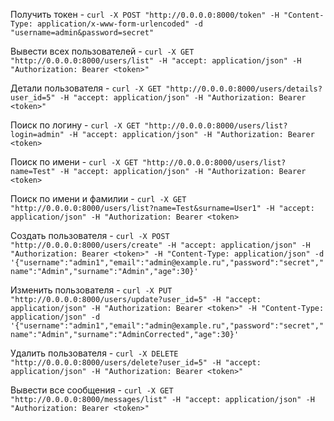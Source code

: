 Получить токен - `curl -X POST "http://0.0.0.0:8000/token" -H "Content-Type: application/x-www-form-urlencoded" -d "username=admin&password=secret"`

Вывести всех пользователей - `curl -X GET "http://0.0.0.0:8000/users/list" -H "accept: application/json" -H "Authorization: Bearer <token>"`

Детали пользователя - `curl -X GET "http://0.0.0.0:8000/users/details?user_id=5" -H "accept: application/json" -H "Authorization: Bearer <token>"`

Поиск по логину - `curl -X GET "http://0.0.0.0:8000/users/list?login=admin" -H "accept: application/json" -H "Authorization: Bearer <token>`

Поиск по имени - `curl -X GET "http://0.0.0.0:8000/users/list?name=Test" -H "accept: application/json" -H "Authorization: Bearer <token>`

Поиск по имени и фамилии - `curl -X GET "http://0.0.0.0:8000/users/list?name=Test&surname=User1" -H "accept: application/json" -H "Authorization: Bearer <token>`

Создать пользователя - `curl -X POST "http://0.0.0.0:8000/users/create" -H "accept: application/json" -H "Authorization: Bearer <token>" -H "Content-Type: application/json" -d '{"username":"admin1","email":"admin@example.ru","password":"secret","name":"Admin","surname":"Admin","age":30}'`

Изменить пользователя - `curl -X PUT "http://0.0.0.0:8000/users/update?user_id=5" -H "accept: application/json" -H "Authorization: Bearer <token>" -H "Content-Type: application/json" -d '{"username":"admin1","email":"admin@example.ru","password":"secret","name":"Admin","surname":"AdminCorrected","age":30}'`

Удалить пользователя - `curl -X DELETE "http://0.0.0.0:8000/users/delete?user_id=5" -H "accept: application/json" -H "Authorization: Bearer <token>"`

Вывести все сообщения - `curl -X GET "http://0.0.0.0:8000/messages/list" -H "accept: application/json" -H "Authorization: Bearer <token>"`
